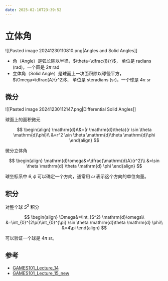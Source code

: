 ```yaml
---
date: 2025-02-10T23:39:52
---
```


# 立体角

![[Pasted image 20241230110810.png|Angles and Solid Angles]]

- 角（Angle）是弧长除以半径，$\theta=\dfrac{l}{r}$， 单位是 radians (rad)，一个圆是 $2 \pi$ rad
- 立体角（Solid Angle）是球面上一块面积除以球径平方， $\Omega=\dfrac{A}{r^2}$， 单位是 steradians (sr)，一个球是 $4 \pi$ sr

## 微分

![[Pasted image 20241230112147.png|Differential Solid Angles]]

球面上的面积微元

$$
\begin{align}
\mathrm{d}A&=(r \mathrm{d}\theta)(r \sin \theta \mathrm{d}\phi)\\
&=r^2 \sin \theta \mathrm{d}\theta \mathrm{d}\phi
\end{align}
$$

微分立体角

$$
\begin{align}
\mathrm{d}\omega&=\dfrac{\mathrm{d}A}{r^2}\\
&=\sin \theta \mathrm{d} \theta \mathrm{d} \phi
\end{align}
$$

球坐标系中 $\theta,\phi$ 可以确定一个方向，通常用 $\omega$ 表示这个方向的单位向量。

## 积分

对整个球 $S^2$ 积分

$$
\begin{align}
\Omega&=\int_{S^2} \mathrm{d}\omega\\
&=\int_{0}^{2\pi}\int_{0}^{\pi} \sin \theta \mathrm{d}\theta \mathrm{d} \phi\\
&=4\pi
\end{align}
$$

可以验证一个球是 $4\pi$ sr。

## 参考

- [GAMES101_Lecture_14](https://sites.cs.ucsb.edu/~lingqi/teaching/resources/GAMES101_Lecture_14.pdf)
- [GAMES101_Lecture_15_new](https://sites.cs.ucsb.edu/~lingqi/teaching/resources/GAMES101_Lecture_15.pdf)
